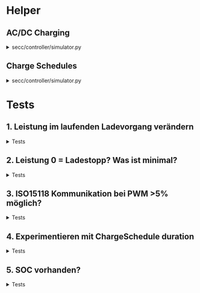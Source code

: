 # Helper

## AC/DC Charging

<details>
<summary>secc/controller/simulator.py</summary>

```python
async def get_supported_energy_transfer_modes():
    ac_three_phase = EnergyTransferModeEnum.AC_THREE_PHASE_CORE
    return [ac_three_phase]
```
</details>

## Charge Schedules

<details>
<summary>secc/controller/simulator.py</summary>

```python
async def get_sa_schedule_list():
    sa_schedule_list: List[SAScheduleTuple] = []
    p_max_1 = PVPMax(multiplier=0, value=SimEVSEController._pmax_value, unit=UnitSymbol.WATT)
    p_max_schedule_entry_1 = PMaxScheduleEntry(
        p_max=p_max_1, time_interval=RelativeTimeInterval(start=0, duration=5)
    )
    p_max_schedule = PMaxSchedule(
        schedule_entries=[p_max_schedule_entry_1]
    )
    sa_schedule_tuple = SAScheduleTuple(
        sa_schedule_tuple_id=1,
        p_max_schedule=p_max_schedule,
        sales_tariff=None,
    )
    sa_schedule_list.append(sa_schedule_tuple)
    return sa_schedule_list
```
</details>

# Tests

## 1. Leistung im laufenden Ladevorgang verändern

<details>
<summary>Tests</summary>

```commandline
echo 8000 > pmax.txt
~/iso15118/venv/bin/iso15118 2>&1 | tee ~/testlogs/test1.log
```

### 1. 11kw

```commandline
echo 4000 > pmax.txt
```

#### Resultat:
>
### 2. 5kw

```commandline
echo 5000 > pmax.txt
```

#### Resultat:
>
### 3. 22kw

```commandline
echo 22000 > pmax.txt
```

#### Resultat:
>

</details>

## 2. Leistung 0 = Ladestopp? Was ist minimal?

<details>
<summary>Tests</summary>

### 1.1 0kw

```commandline
echo 4000 > pmax.txt
~/iso15118/venv/bin/iso15118 2>&1 | tee ~/testlogs/test2.1.1.log
```

```commandline
echo 0 > pmax.txt
```

#### Resultat:
>

### 1.2 0kw - simulator.py: test = "2-end-with-0"

```commandline
echo 4000 > pmax.txt
~/iso15118/venv/bin/iso15118 2>&1 | tee ~/testlogs/test2.1.2.log
```

```commandline
echo 0 > pmax.txt
```

##### Resultat:
>

### 1.3 0kw - simulator.py: test = "2-start-with-0"

```commandline
echo 4000 > pmax.txt
~/iso15118/venv/bin/iso15118 2>&1 | tee ~/testlogs/test2.1.3.log
```

```commandline
echo 0 > pmax.txt
```

##### Resultat:
>

### 2. Minumum ausloten

```commandline
echo ... > pmax.txt
```

#### Resultat:
>

</details>
 
## 3. ISO15118 Kommunikation bei PWM >5% möglich?
<details>
<summary>Tests</summary>

### 1. Kommunikation initialisierbar?

```commandline
echo 4000 > pmax.txt
~/iso15118/venv/bin/iso15118 2>&1 | tee ~/testlogs/test3.1.log
```

#### Resultat:
>

### 2. PWM nach Aufbau der Kommunikation erhöhen

```commandline
echo 4000 > pmax.txt
~/iso15118/venv/bin/iso15118 2>&1 | tee ~/testlogs/test3.2.log
```

#### Resultat:
>

</details>

## 4. Experimentieren mit ChargeSchedule duration

<details>
<summary>Tests</summary>

### 1. Nur einen Schedule mit kurzer duration verwenden. Was passiert nach Ablauf dieser? - simulator.py: test = "4.1"

```commandline
echo 4000 > pmax.txt
~/iso15118/venv/bin/iso15118 2>&1 | tee ~/testlogs/test4.1.log
```

#### Resultat:
>

### 2. Schedules staffeln, verändert sich der Ladestrom entsprechend der durations? - simulator.py: test = "4.2"

```commandline
echo 4000 > pmax.txt
~/iso15118/venv/bin/iso15118 2>&1 | tee ~/testlogs/test4.2.log
```

#### Resultat:
>

</details>


## 5. SOC vorhanden?

<details>
<summary>Tests</summary>

### 1. AC Laden

```commandline
echo 4000 > pmax.txt
~/iso15118/venv/bin/iso15118 2>&1 | tee ~/testlogs/test5.1.log
```

#### Resultat:
>

### 2. ISO15118 DC charging bei echtem AC charging um an SOC zu kommen?

```commandline
echo 4000 > pmax.txt
~/iso15118/venv/bin/iso15118 2>&1 | tee ~/testlogs/test5.2.log
```

#### Resultat:
>

</details>